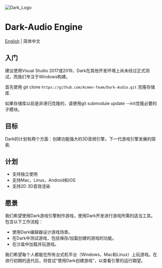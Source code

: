 ![Dark_Logo]()

# Dark-Audio Engine

[English](./README.md) | 简体中文

## 入门

建议使用Visual Studio 2017或2019，Dark在其他开发环境上尚未经过正式测试，而我们专注于Windows构建。

首先使用 git clone `https://github.com/Acmen-Team/Dark-Audio.git` 克隆存储库.

如果存储库以前是非递归克隆的，请使用git submodule update --init克隆必要的子模块。

## 目标
Dark的计划有两个方面：创建功能强大的3D音频引擎，下一代游戏引擎发展的探索.

## 计划
 
- 支持独立使用
- 支持Mac，Linux，Android和iOS
- 支持2D 3D音效渲染


## 愿景

我们希望使用Dark游戏引擎制作游戏，使用Dark开发进行游戏所需的适当工具。包含以下工作流程：

- 使用Dark编辑器设计游戏场景。
- 在Dark中测试游戏，包括保存/加载创建的游戏的功能。
- 在沙盒中加载并玩游戏。

我们希望每个人都能在所有台式机平台（Windows，Mac和Linux）上玩游戏。在进行初期的迭代后，将尝试“使用Dark创建游戏”，以查看引擎的运行期望。
